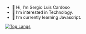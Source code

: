 - 👋 Hi, I’m  Sergio Luis Cardoso
- 👀 I’m interested in Technology.
- 🌱 I’m currently learning Javascript.

[![Top Langs](https://github-readme-stats.vercel.app/api/top-langs/?username=SergioLuisCardoso&layout=compact)](https://github.com/anuraghazra/github-readme-stats)

<!--- 💞️ I’m looking to collaborate on ...
- 📫 How to reach me ...


--->

<!---
![Anurag's GitHub stats](https://github-readme-stats.vercel.app/api?username=SergioLuisCardoso&show_icons=true&theme=synthwave)
--->

<!---
SergioLuisCardoso/SergioLuisCardoso is a ✨ special ✨ repository because its `README.md` (this file) appears on your GitHub profile.
You can click the Preview link to take a look at your changes.
--->
